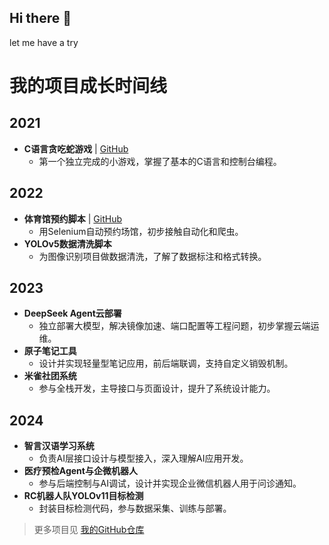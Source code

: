 ## Hi there 👋

<!--
**jadeproheshan/jadeproheshan** is a ✨ _special_ ✨ repository because its `README.md` (this file) appears on your GitHub profile.

Here are some ideas to get you started:

- 🔭 I’m currently working on ...
- 🌱 I’m currently learning ...
- 👯 I’m looking to collaborate on ...
- 🤔 I’m looking for help with ...
- 💬 Ask me about ...
- 📫 How to reach me: ...
- 😄 Pronouns: ...
- ⚡ Fun fact: ...
-->
let me have a try
# 我的项目成长时间线

## 2021
- **C语言贪吃蛇游戏** | [GitHub](https://github.com/jadeproheshan/easysnake)
  - 第一个独立完成的小游戏，掌握了基本的C语言和控制台编程。

## 2022
- **体育馆预约脚本** | [GitHub](https://github.com/script-develop/XMU_Reservation-script)
  - 用Selenium自动预约场馆，初步接触自动化和爬虫。
- **YOLOv5数据清洗脚本**
  - 为图像识别项目做数据清洗，了解了数据标注和格式转换。

## 2023
- **DeepSeek Agent云部署**
  - 独立部署大模型，解决镜像加速、端口配置等工程问题，初步掌握云端运维。
- **原子笔记工具**
  - 设计并实现轻量型笔记应用，前后端联调，支持自定义销毁机制。
- **米雀社团系统**
  - 参与全栈开发，主导接口与页面设计，提升了系统设计能力。

## 2024
- **智言汉语学习系统**
  - 负责AI层接口设计与模型接入，深入理解AI应用开发。
- **医疗预检Agent与企微机器人**
  - 参与后端控制与AI调试，设计并实现企业微信机器人用于问诊通知。
- **RC机器人队YOLOv11目标检测**
  - 封装目标检测代码，参与数据采集、训练与部署。

> 更多项目见 [我的GitHub仓库](https://github.com/你的用户名?tab=repositories)
